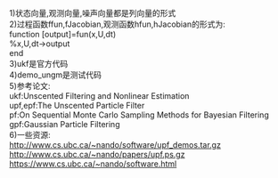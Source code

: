 1)状态向量,观测向量,噪声向量都是列向量的形式  
2)过程函数ffun,fJacobian,观测函数hfun,hJacobian的形式为:  
    function [output]=fun(x,U,dt)  
        %x,U,dt->output  
    end  
3)ukf是官方代码  
4)demo_ungm是测试代码  
5)参考论文:  
    ukf:Unscented Filtering and Nonlinear Estimation  
    upf,epf:The Unscented Particle Filter  
    pf:On Sequential Monte Carlo Sampling Methods for Bayesian Filtering  
    gpf:Gaussian Particle Filtering  
6)一些资源:  
    http://www.cs.ubc.ca/~nando/software/upf_demos.tar.gz  
    http://www.cs.ubc.ca/~nando/papers/upf.ps.gz  
    https://www.cs.ubc.ca/~nando/software.html  
